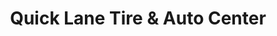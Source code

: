 ---
title: "Quick Lane Tire & Auto Center"
url: /scottsdale/quick-lane-tire-und-auto-center/
shop: Autowerkstatt
---